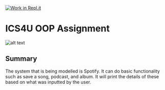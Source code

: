 [![Work in Repl.it](https://classroom.github.com/assets/work-in-replit-14baed9a392b3a25080506f3b7b6d57f295ec2978f6f33ec97e36a161684cbe9.svg)](https://classroom.github.com/online_ide?assignment_repo_id=3830012&assignment_repo_type=AssignmentRepo)
# ICS4U OOP Assignment

![alt text](https://i.gyazo.com/8d0e63c4fe0373ceb06e9a74748c338a.png "class diagram")

## Summary
The system that is being modelled is Spotify. It can do basic functionality such as save a song, podcast, and album. It will print the details of these based on what was inputted by the user.
